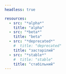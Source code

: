 ```yaml
---
headless: true

resources:
  - src: "*alpha*"
    title: "alpha"
  - src: "*beta*"
    title: "beta"
  - src: "*deprecated*"
    #  title: "deprecated"
    title: "застарілий"
  - src: "*stable*"
    #  title: "stable"
    title: "стабільний"
---
```

